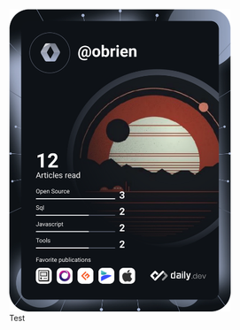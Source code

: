 <div class='row'>
  <div class='col-md-12'>
  <div class='col-md-6'>
     <a href="https://app.daily.dev/DailyDevTips">
       <img src="https://github.com/OBrien-reece/OBrien-reece/blob/main/devcard.svg" width="400" alt="OBrien Reece's Dev Card"/>
     </a>
    </div>
    <div class='col-md-6'>Test<div>
  </div>
</div>
